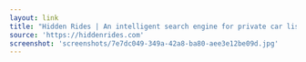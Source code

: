 ```yaml
---
layout: link
title: "Hidden Rides | An intelligent search engine for private car listings"
source: 'https://hiddenrides.com'
screenshot: 'screenshots/7e7dc049-349a-42a8-ba80-aee3e12be09d.jpg'
---
```


